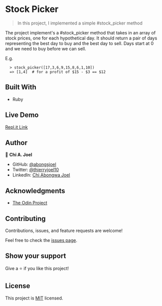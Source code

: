 # Stock Picker

> In this project, I implemented a simple #stock_picker method

The project implement's a #stock_picker method that takes in an array of stock prices, one for each hypothetical day. It should return a pair of days representing the best day to buy and the best day to sell. Days start at 0 and we need to buy before we can sell.

E.g.
```
  > stock_picker([17,3,6,9,15,8,6,1,10])
  => [1,4]  # for a profit of $15 - $3 == $12
```

## Built With

- Ruby

## Live Demo

[Repl.it Link](https://repl.it/@abongsjoel/stock-picker)


## Author

👤 **Chi A. Joel**

- GitHub: [@abongsjoel](https://github.com/abongsjoel)
- Twitter: [@thierryjoel10](https://twitter.com/ThierryJoel10)
- LinkedIn: [Chi Abongwa Joel](https://www.linkedin.com/in/chi-abongwa-joel-b4285a97/)


## Acknowledgments

- [The Odin Project](https://www.theodinproject.com)


## Contributing

Contributions, issues, and feature requests are welcome!

Feel free to check the [issues page](https://github.com/abongsjoel/stock-picker/issues).


## Show your support
Give a ⭐️ if you like this project!

## License
  <p>This project is <a href="../main/LICENSE">MIT</a> licensed.</p>
